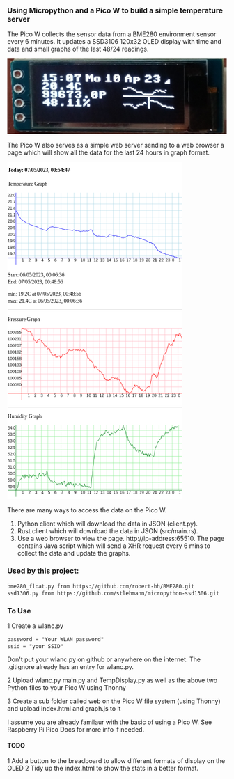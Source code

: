 ### Using Micropython and a Pico W to build a simple temperature server

The Pico W collects the sensor data from a BME280 environment sensor every 6 minutes. It updates a
SSD3106 120x32 OLED display with time and data and small graphs of the last 48/24 readings.

![OLED Display](images/OLED.jpg "OLED Display")

The Pico W also serves as a simple web server sending to a web browser a page which will show all the data for the last 24 hours in graph format.

![Environment Graphs](images/graphs.png "Environment Graphs")

There are many ways to access the data on the Pico W.

1. Python client which will download the data in JSON (client.py).
2. Rust client which will download the data in JSON (src/main.rs).
3. Use a web browser to view the page. http://ip-address:65510. The page contains Java script which will send a XHR request every 6 mins to collect the data and update the graphs.

### Used by this project:

    bme280_float.py from https://github.com/robert-hh/BME280.git
    ssd1306.py from https://github.com/stlehmann/micropython-ssd1306.git
 
### To Use

1 Create a wlanc.py

    password = "Your WLAN password"
    ssid = "your SSID"

Don't put your wlanc.py on github or anywhere on the internet. The .gitignore already has an entry for wlanc.py.

2 Upload wlanc.py main.py and TempDisplay.py as well as the above two Python files to your Pico W using Thonny

3 Create a sub folder called web on the Pico W file system (using Thonny) and upload index.html and graph.js to it

I assume you are already familaur with the basic of using a Pico W. See Raspberry Pi Pico Docs for more info if needed.

#### TODO
1 Add a button to the breadboard to allow different formats of display on the OLED
2 Tidy up the index.html to show the stats in a better format.

